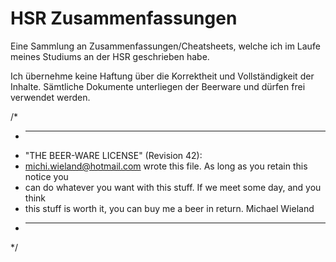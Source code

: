 # HSR Zusammenfassungen 

Eine Sammlung an Zusammenfassungen/Cheatsheets, welche ich im Laufe meines Studiums an der HSR geschrieben habe.

Ich übernehme keine Haftung über die Korrektheit und Vollständigkeit der Inhalte. Sämtliche Dokumente unterliegen der Beerware und dürfen frei verwendet werden. 

/*
 * ----------------------------------------------------------------------------
 * "THE BEER-WARE LICENSE" (Revision 42):
 * <michi.wieland@hotmail.com> wrote this file. As long as you retain this notice you
 * can do whatever you want with this stuff. If we meet some day, and you think
 * this stuff is worth it, you can buy me a beer in return. Michael Wieland
 * ----------------------------------------------------------------------------
 */
